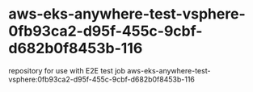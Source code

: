 # aws-eks-anywhere-test-vsphere-0fb93ca2-d95f-455c-9cbf-d682b0f8453b-116
repository for use with E2E test job aws-eks-anywhere-test-vsphere:0fb93ca2-d95f-455c-9cbf-d682b0f8453b-116

